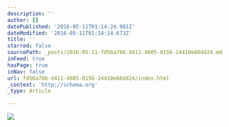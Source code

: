 ```yaml
---
description: ''
author: []
datePublished: '2016-05-11T01:14:24.961Z'
dateModified: '2016-05-11T01:14:14.673Z'
title: ''
starred: false
sourcePath: _posts/2016-05-11-fd56a786-d411-4605-8156-24410e66dd24.md
inFeed: true
hasPage: true
inNav: false
url: fd56a786-d411-4605-8156-24410e66dd24/index.html
_context: 'http://schema.org'
_type: Article

---
```

![](https://the-grid-user-content.s3-us-west-2.amazonaws.com/8ade34b1-96a3-4330-8506-e48dadc5e057.jpg)